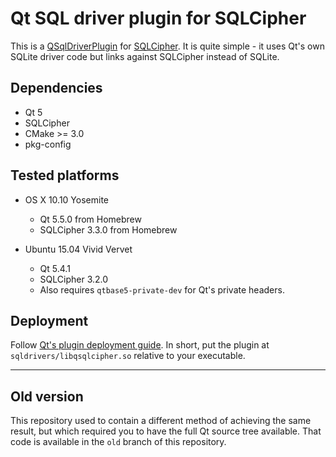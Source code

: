 Qt SQL driver plugin for SQLCipher
==================================

This is a [QSqlDriverPlugin](http://doc.qt.io/qt-5/qsqldriverplugin.html) for
[SQLCipher](https://www.zetetic.net/sqlcipher/open-source/). It is quite
simple - it uses Qt's own SQLite driver code but links against SQLCipher
instead of SQLite.

## Dependencies

- Qt 5
- SQLCipher
- CMake >= 3.0
- pkg-config


## Tested platforms

- OS X 10.10 Yosemite

    - Qt 5.5.0 from Homebrew
    - SQLCipher 3.3.0 from Homebrew

- Ubuntu 15.04 Vivid Vervet

    - Qt 5.4.1
    - SQLCipher 3.2.0
    - Also requires ``qtbase5-private-dev`` for Qt's private headers.


## Deployment

Follow [Qt's plugin deployment guide](http://doc.qt.io/qt-5/deployment-plugins.html).
In short, put the plugin at ``sqldrivers/libqsqlcipher.so`` relative to your
executable.

-----

## Old version

This repository used to contain a different method of achieving the same
result, but which required you to have the full Qt source tree available. That
code is available in the ``old`` branch of this repository.

